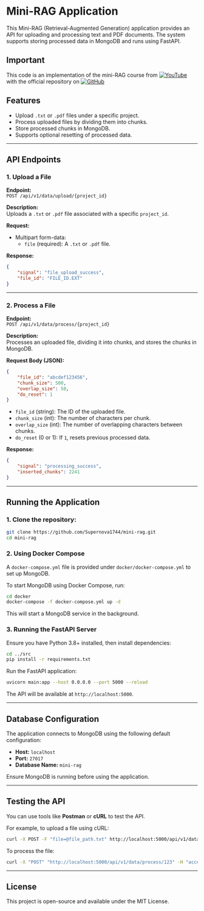 # Mini-RAG Application

This Mini-RAG (Retrieval-Augmented Generation) application provides an API for uploading and processing text and PDF documents. The system supports storing processed data in MongoDB and runs using FastAPI.

## Important
This code is an implementation of the mini-RAG course from [![YouTube](https://img.shields.io/badge/YouTube-%23FF0000.svg?style=for-the-badge&logo=YouTube&logoColor=white)](https://www.youtube.com/playlist?list=PLvLvlVqNQGHCUR2p0b8a0QpVjDUg50wQj) with the official repository on [![GitHub](https://img.shields.io/badge/GitHub-%23121011.svg?style=for-the-badge&logo=GitHub&logoColor=white)](https://github.com/bakrianoo/mini-rag/)

## Features

- Upload `.txt` or `.pdf` files under a specific project.
- Process uploaded files by dividing them into chunks.
- Store processed chunks in MongoDB.
- Supports optional resetting of processed data.

---

## API Endpoints

### 1. Upload a File
**Endpoint:**  
`POST /api/v1/data/upload/{project_id}`  

**Description:**  
Uploads a `.txt` or `.pdf` file associated with a specific `project_id`.

**Request:**  
- Multipart form-data:
  - `file` (required): A `.txt` or `.pdf` file.

**Response:**  
```json
{
    "signal": "file_upload_success",
    "file_id": "FILE_ID.EXT"
}
```

---

### 2. Process a File
**Endpoint:**  
`POST /api/v1/data/process/{project_id}`  

**Description:**  
Processes an uploaded file, dividing it into chunks, and stores the chunks in MongoDB.

**Request Body (JSON):**
```json
{
    "file_id": "abcdef123456", 
    "chunk_size": 500, 
    "overlap_size": 50,
    "do_reset": 1
}
```
- `file_id` (string): The ID of the uploaded file.
- `chunk_size` (int): The number of characters per chunk.
- `overlap_size` (int): The number of overlapping characters between chunks.
- `do_reset` (0 or 1): If `1`, resets previous processed data.

**Response:**  
```json
{
    "signal": "processing_success",
    "inserted_chunks": 2241
}
```

---

## Running the Application

### 1. Clone the repository:

   ```bash
   git clone https://github.com/Supernova1744/mini-rag.git
   cd mini-rag
   ```

### 2. Using Docker Compose

A `docker-compose.yml` file is provided under `docker/docker-compose.yml` to set up MongoDB.

To start MongoDB using Docker Compose, run:

```sh
cd docker
docker-compose -f docker-compose.yml up -d
```

This will start a MongoDB service in the background.

### 3. Running the FastAPI Server

Ensure you have Python 3.8+ installed, then install dependencies:

```sh
cd ../src
pip install -r requirements.txt
```

Run the FastAPI application:

```sh
uvicorn main:app --host 0.0.0.0 --port 5000 --reload
```

The API will be available at `http://localhost:5000`.

---

## Database Configuration

The application connects to MongoDB using the following default configuration:

- **Host:** `localhost`
- **Port:** `27017`
- **Database Name:** `mini-rag`

Ensure MongoDB is running before using the application.

---

## Testing the API

You can use tools like **Postman** or **cURL** to test the API.

For example, to upload a file using cURL:

```sh
curl -X POST -F "file=@file_path.txt" http://localhost:5000/api/v1/data/upload/123
```

To process the file:

```sh
curl -X "POST" "http://localhost:5000/api/v1/data/process/123" -H "accept: application/json" -H "Content-Type: application/json" -d "{\"file_id\": \"file_id.txt\", \"chunk_size\": 500, \"overlap_size\": 50, \"do_reset\": 1}"
```

---

## License

This project is open-source and available under the MIT License.
